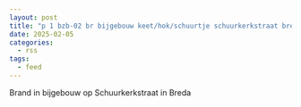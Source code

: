 ```yaml
---
layout: post
title: "p 1 bzb-02 br bijgebouw keet/hok/schuurtje schuurkerkstraat breda 203132"
date: 2025-02-05
categories: 
  - rss
tags: 
  - feed
---
```


Brand in bijgebouw op Schuurkerkstraat in Breda
